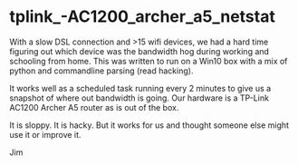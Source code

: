 # tplink_-AC1200_archer_a5_netstat

With a slow DSL connection and >15 wifi devices, we had a hard time figuring out which device was the bandwidth hog during working and schooling from home.  This was written to run on a Win10 box with a mix of python and commandline parsing (read hacking).

It works well as a scheduled task running every 2 minutes to give us a snapshot of where out bandwidth is going.  Our hardware is a TP-Link AC1200 Archer A5 router as is out of the box.

It is sloppy.  It is hacky.  But it works for us and thought someone else might use it or improve it.

Jim
